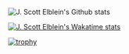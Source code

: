 ![J. Scott Elblein's Github stats](https://github-readme-stats.vercel.app/api?username=STaRDoGG&show_icons=true&theme=nord&count_private=true&include_all_commits)

[![J. Scott Elblein's Wakatime stats](https://github-readme-stats.vercel.app/api/wakatime?username=scott_elblein&layout=compact&theme=nord)](https://github.com/anuraghazra/github-readme-stats)

[![trophy](https://github-profile-trophy.vercel.app/?username=STaRDoGG&theme=onedark)](https://github.com/ryo-ma/github-profile-trophy)
